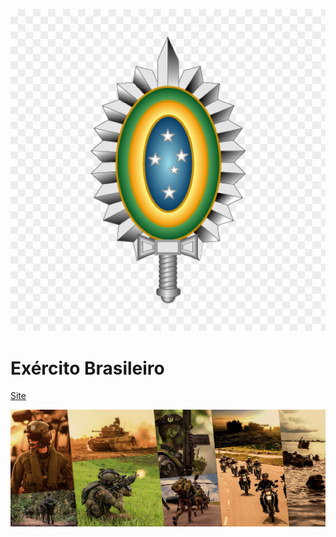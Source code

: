 ![logo](assets/imagens/logoApp.jpg ':size=20%')

# Exército Brasileiro

[Site](https://play.google.com/store/apps/details?id=com.goodbarber.exercitobr&hl=pt_BR&gl=US)

<!-- bg -->
![](assets/imagens/background-ex_br.jpg)